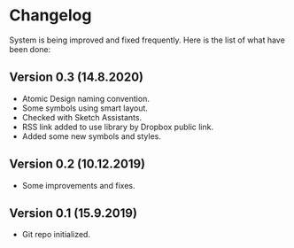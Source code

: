 # Changelog

System is being improved and fixed frequently. Here is the list of what have been done:

## Version 0.3 (14.8.2020)

* Atomic Design naming convention.
* Some symbols using smart layout.
* Checked with Sketch Assistants. 
* RSS link added to use library by Dropbox public link.
* Added some new symbols and styles.

## Version 0.2 (10.12.2019)

* Some improvements and fixes. 

## Version 0.1 (15.9.2019)

* Git repo initialized. 